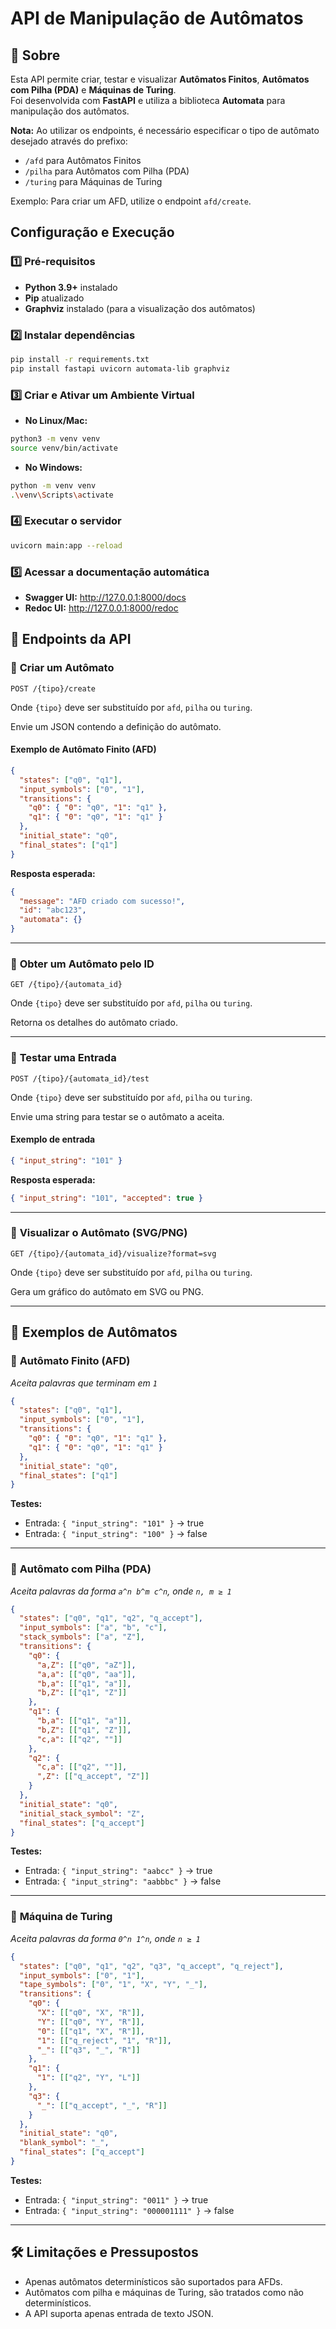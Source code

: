 # API de Manipulação de Autômatos

## 📖 Sobre

Esta API permite criar, testar e visualizar **Autômatos Finitos**, **Autômatos com Pilha (PDA)** e **Máquinas de Turing**.  
Foi desenvolvida com **FastAPI** e utiliza a biblioteca **Automata** para manipulação dos autômatos.

**Nota:** Ao utilizar os endpoints, é necessário especificar o tipo de autômato desejado através do prefixo:  
- `/afd` para Autômatos Finitos  
- `/pilha` para Autômatos com Pilha (PDA)  
- `/turing` para Máquinas de Turing  

Exemplo: Para criar um AFD, utilize o endpoint `afd/create`.

## Configuração e Execução

### 1️⃣ **Pré-requisitos**
- **Python 3.9+** instalado
- **Pip** atualizado
- **Graphviz** instalado (para a visualização dos autômatos)

### 2️⃣ **Instalar dependências**

```bash
pip install -r requirements.txt
pip install fastapi uvicorn automata-lib graphviz
```

### 3️⃣ **Criar e Ativar um Ambiente Virtual**

- **No Linux/Mac:**

```bash
python3 -m venv venv
source venv/bin/activate
```

- **No Windows:**

```bash
python -m venv venv
.\venv\Scripts\activate
```

### 4️⃣ **Executar o servidor**

```bash
uvicorn main:app --reload
```

### 5️⃣ **Acessar a documentação automática**

- **Swagger UI:** http://127.0.0.1:8000/docs
- **Redoc UI:** http://127.0.0.1:8000/redoc

## 📌 Endpoints da API

### 🔹 **Criar um Autômato**

```http
POST /{tipo}/create
```

Onde `{tipo}` deve ser substituído por `afd`, `pilha` ou `turing`.

Envie um JSON contendo a definição do autômato.

#### Exemplo de Autômato Finito (AFD)

```json
{
  "states": ["q0", "q1"],
  "input_symbols": ["0", "1"],
  "transitions": {
    "q0": { "0": "q0", "1": "q1" },
    "q1": { "0": "q0", "1": "q1" }
  },
  "initial_state": "q0",
  "final_states": ["q1"]
}
```

**Resposta esperada:**

```json
{
  "message": "AFD criado com sucesso!",
  "id": "abc123",
  "automata": {}
}
```

---

### 🔹 **Obter um Autômato pelo ID**

```http
GET /{tipo}/{automata_id}
```

Onde `{tipo}` deve ser substituído por `afd`, `pilha` ou `turing`.

Retorna os detalhes do autômato criado.

---

### 🔹 **Testar uma Entrada**

```http
POST /{tipo}/{automata_id}/test
```

Onde `{tipo}` deve ser substituído por `afd`, `pilha` ou `turing`.

Envie uma string para testar se o autômato a aceita.

#### Exemplo de entrada

```json
{ "input_string": "101" }
```

**Resposta esperada:**

```json
{ "input_string": "101", "accepted": true }
```

---

### 🔹 **Visualizar o Autômato (SVG/PNG)**

```http
GET /{tipo}/{automata_id}/visualize?format=svg
```

Onde `{tipo}` deve ser substituído por `afd`, `pilha` ou `turing`.

Gera um gráfico do autômato em SVG ou PNG.

---

## 📌 Exemplos de Autômatos

### 🔹 **Autômato Finito (AFD)**

_Aceita palavras que terminam em `1`_

```json
{
  "states": ["q0", "q1"],
  "input_symbols": ["0", "1"],
  "transitions": {
    "q0": { "0": "q0", "1": "q1" },
    "q1": { "0": "q0", "1": "q1" }
  },
  "initial_state": "q0",
  "final_states": ["q1"]
}
```

**Testes:**

- Entrada: `{ "input_string": "101" }` → true
- Entrada: `{ "input_string": "100" }` → false

---

### 🔹 **Autômato com Pilha (PDA)**

_Aceita palavras da forma `a^n b^m c^n`, onde `n, m ≥ 1`_

```json
{
  "states": ["q0", "q1", "q2", "q_accept"],
  "input_symbols": ["a", "b", "c"],
  "stack_symbols": ["a", "Z"],
  "transitions": {
    "q0": {
      "a,Z": [["q0", "aZ"]],
      "a,a": [["q0", "aa"]],
      "b,a": [["q1", "a"]],
      "b,Z": [["q1", "Z"]]
    },
    "q1": {
      "b,a": [["q1", "a"]],
      "b,Z": [["q1", "Z"]],
      "c,a": [["q2", ""]]
    },
    "q2": {
      "c,a": [["q2", ""]],
      ",Z": [["q_accept", "Z"]]
    }
  },
  "initial_state": "q0",
  "initial_stack_symbol": "Z",
  "final_states": ["q_accept"]
}
```

**Testes:**

- Entrada: `{ "input_string": "aabcc" }` → true
- Entrada: `{ "input_string": "aabbbc" }` → false

---

### 🔹 **Máquina de Turing**

_Aceita palavras da forma `0^n 1^n`, onde `n ≥ 1`_

```json
{
  "states": ["q0", "q1", "q2", "q3", "q_accept", "q_reject"],
  "input_symbols": ["0", "1"],
  "tape_symbols": ["0", "1", "X", "Y", "_"],
  "transitions": {
    "q0": {
      "X": [["q0", "X", "R"]],
      "Y": [["q0", "Y", "R"]],
      "0": [["q1", "X", "R"]],
      "1": [["q_reject", "1", "R"]],
      "_": [["q3", "_", "R"]]
    },
    "q1": {
      "1": [["q2", "Y", "L"]]
    },
    "q3": {
      "_": [["q_accept", "_", "R"]]
    }
  },
  "initial_state": "q0",
  "blank_symbol": "_",
  "final_states": ["q_accept"]
}
```

**Testes:**

- Entrada: `{ "input_string": "0011" }` → true
- Entrada: `{ "input_string": "000001111" }` → false

---

## 🛠 **Limitações e Pressupostos**

- Apenas autômatos determinísticos são suportados para AFDs.
- Autômatos com pilha e máquinas de Turing, são tratados como não determinísticos.
- A API suporta apenas entrada de texto JSON.
